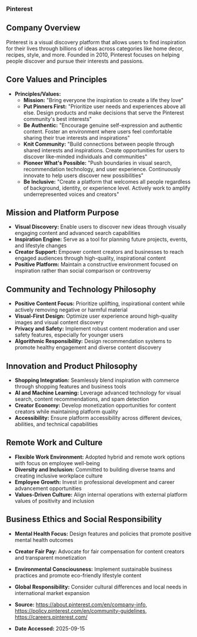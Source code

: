 ### Pinterest

## Company Overview
Pinterest is a visual discovery platform that allows users to find inspiration for their lives through billions of ideas across categories like home decor, recipes, style, and more. Founded in 2010, Pinterest focuses on helping people discover and pursue their interests and passions.

## Core Values and Principles

- **Principles/Values:**
  - **Mission:** "Bring everyone the inspiration to create a life they love"
  - **Put Pinners First:** "Prioritize user needs and experiences above all else. Design products and make decisions that serve the Pinterest community's best interests"
  - **Be Authentic:** "Encourage genuine self-expression and authentic content. Foster an environment where users feel comfortable sharing their true interests and inspirations"
  - **Knit Community:** "Build connections between people through shared interests and inspirations. Create opportunities for users to discover like-minded individuals and communities"
  - **Pioneer What's Possible:** "Push boundaries in visual search, recommendation technology, and user experience. Continuously innovate to help users discover new possibilities"
  - **Be Inclusive:** "Create a platform that welcomes all people regardless of background, identity, or experience level. Actively work to amplify underrepresented voices and creators"

## Mission and Platform Purpose

- **Visual Discovery:** Enable users to discover new ideas through visually engaging content and advanced search capabilities
- **Inspiration Engine:** Serve as a tool for planning future projects, events, and lifestyle changes
- **Creator Support:** Empower content creators and businesses to reach engaged audiences through high-quality, inspirational content
- **Positive Platform:** Maintain a constructive environment focused on inspiration rather than social comparison or controversy

## Community and Technology Philosophy

- **Positive Content Focus:** Prioritize uplifting, inspirational content while actively removing negative or harmful material
- **Visual-First Design:** Optimize user experience around high-quality images and visual content discovery
- **Privacy and Safety:** Implement robust content moderation and user safety features, especially for younger users
- **Algorithmic Responsibility:** Design recommendation systems to promote healthy engagement and diverse content discovery

## Innovation and Product Philosophy

- **Shopping Integration:** Seamlessly blend inspiration with commerce through shopping features and business tools
- **AI and Machine Learning:** Leverage advanced technology for visual search, content recommendations, and spam detection
- **Creator Economy:** Develop monetization opportunities for content creators while maintaining platform quality
- **Accessibility:** Ensure platform accessibility across different devices, abilities, and technical capabilities

## Remote Work and Culture

- **Flexible Work Environment:** Adopted hybrid and remote work options with focus on employee well-being
- **Diversity and Inclusion:** Committed to building diverse teams and creating inclusive workplace culture
- **Employee Growth:** Invest in professional development and career advancement opportunities
- **Values-Driven Culture:** Align internal operations with external platform values of positivity and inclusion

## Business Ethics and Social Responsibility

- **Mental Health Focus:** Design features and policies that promote positive mental health outcomes
- **Creator Fair Pay:** Advocate for fair compensation for content creators and transparent monetization
- **Environmental Consciousness:** Implement sustainable business practices and promote eco-friendly lifestyle content
- **Global Responsibility:** Consider cultural differences and local needs in international market expansion

- **Source:** https://about.pinterest.com/en/company-info, https://policy.pinterest.com/en/community-guidelines, https://careers.pinterest.com/
- **Date Accessed:** 2025-09-15